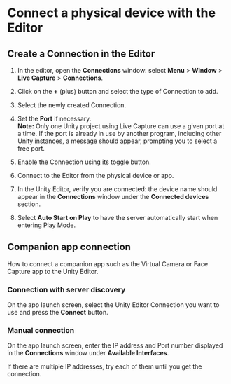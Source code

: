 # Connect a physical device with the Editor

## Create a Connection in the Editor

1. In the editor, open the **Connections** window: select **Menu** > **Window** > **Live Capture** > **Connections**.

2. Click on the **+** (plus) button and select the type of Connection to add.

3. Select the newly created Connection.

4. Set the **Port** if necessary.  
   **Note:** Only one Unity project using Live Capture can use a given port at a time. If the port is already in use by another program, including other Unity instances, a message should appear, prompting you to select a free port.

5. Enable the Connection using its toggle button.

6. Connect to the Editor from the physical device or app.

7. In the Unity Editor, verify you are connected: the device name should appear in the **Connections** window under the **Connected devices** section.

8.  Select **Auto Start on Play** to have the server automatically start when entering Play Mode.

## Companion app connection

How to connect a companion app such as the Virtual Camera or Face Capture app to the Unity Editor.

### Connection with server discovery

On the app launch screen, select the Unity Editor Connection you want to use and press the **Connect** button.

### Manual connection

On the app launch screen, enter the IP address and Port number displayed in the **Connections** window under **Available Interfaces**.

If there are multiple IP addresses, try each of them until you get the connection.
